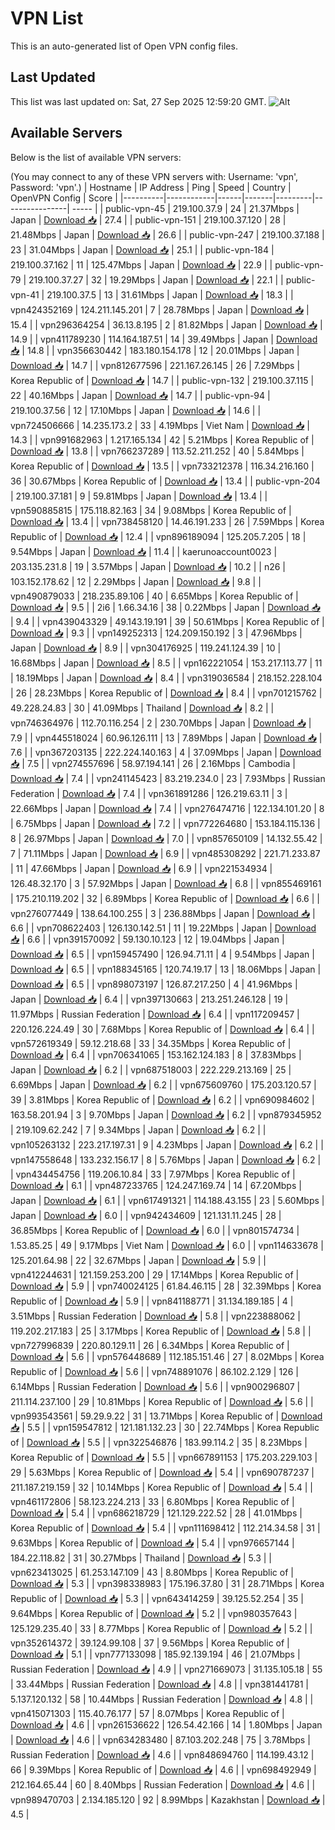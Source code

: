 # VPN List

This is an auto-generated list of Open VPN config files.

## Last Updated

This list was last updated on: Sat, 27 Sep 2025 12:59:20 GMT.
![Alt](https://repobeats.axiom.co/api/embed/186b98318ef1479477931607c1ad7d823f12451f.svg "Repobeats analytics image")

## Available Servers

Below is the list of available VPN servers:

(You may connect to any of these VPN servers with: Username: 'vpn', Password: 'vpn'.)
| Hostname | IP Address | Ping | Speed | Country | OpenVPN Config | Score |
|----------|------------|------|-------|---------|----------------| ----- |
| public-vpn-45 | 219.100.37.9 | 24 | 21.37Mbps | Japan | [Download 📥](./configs/server_0_JP.ovpn) | 27.4 |
| public-vpn-151 | 219.100.37.120 | 28 | 21.48Mbps | Japan | [Download 📥](./configs/server_1_JP.ovpn) | 26.6 |
| public-vpn-247 | 219.100.37.188 | 23 | 31.04Mbps | Japan | [Download 📥](./configs/server_2_JP.ovpn) | 25.1 |
| public-vpn-184 | 219.100.37.162 | 11 | 125.47Mbps | Japan | [Download 📥](./configs/server_3_JP.ovpn) | 22.9 |
| public-vpn-79 | 219.100.37.27 | 32 | 19.29Mbps | Japan | [Download 📥](./configs/server_4_JP.ovpn) | 22.1 |
| public-vpn-41 | 219.100.37.5 | 13 | 31.61Mbps | Japan | [Download 📥](./configs/server_5_JP.ovpn) | 18.3 |
| vpn424352169 | 124.211.145.201 | 7 | 28.78Mbps | Japan | [Download 📥](./configs/server_6_JP.ovpn) | 15.4 |
| vpn296364254 | 36.13.8.195 | 2 | 81.82Mbps | Japan | [Download 📥](./configs/server_7_JP.ovpn) | 14.9 |
| vpn411789230 | 114.164.187.51 | 14 | 39.49Mbps | Japan | [Download 📥](./configs/server_8_JP.ovpn) | 14.8 |
| vpn356630442 | 183.180.154.178 | 12 | 20.01Mbps | Japan | [Download 📥](./configs/server_9_JP.ovpn) | 14.7 |
| vpn812677596 | 221.167.26.145 | 26 | 7.29Mbps | Korea Republic of | [Download 📥](./configs/server_10_KR.ovpn) | 14.7 |
| public-vpn-132 | 219.100.37.115 | 22 | 40.16Mbps | Japan | [Download 📥](./configs/server_11_JP.ovpn) | 14.7 |
| public-vpn-94 | 219.100.37.56 | 12 | 17.10Mbps | Japan | [Download 📥](./configs/server_12_JP.ovpn) | 14.6 |
| vpn724506666 | 14.235.173.2 | 33 | 4.19Mbps | Viet Nam | [Download 📥](./configs/server_13_VN.ovpn) | 14.3 |
| vpn991682963 | 1.217.165.134 | 42 | 5.21Mbps | Korea Republic of | [Download 📥](./configs/server_14_KR.ovpn) | 13.8 |
| vpn766237289 | 113.52.211.252 | 40 | 5.84Mbps | Korea Republic of | [Download 📥](./configs/server_15_KR.ovpn) | 13.5 |
| vpn733212378 | 116.34.216.160 | 36 | 30.67Mbps | Korea Republic of | [Download 📥](./configs/server_16_KR.ovpn) | 13.4 |
| public-vpn-204 | 219.100.37.181 | 9 | 59.81Mbps | Japan | [Download 📥](./configs/server_17_JP.ovpn) | 13.4 |
| vpn590885815 | 175.118.82.163 | 34 | 9.08Mbps | Korea Republic of | [Download 📥](./configs/server_18_KR.ovpn) | 13.4 |
| vpn738458120 | 14.46.191.233 | 26 | 7.59Mbps | Korea Republic of | [Download 📥](./configs/server_19_KR.ovpn) | 12.4 |
| vpn896189094 | 125.205.7.205 | 18 | 9.54Mbps | Japan | [Download 📥](./configs/server_20_JP.ovpn) | 11.4 |
| kaerunoaccount0023 | 203.135.231.8 | 19 | 3.57Mbps | Japan | [Download 📥](./configs/server_21_JP.ovpn) | 10.2 |
| n26 | 103.152.178.62 | 12 | 2.29Mbps | Japan | [Download 📥](./configs/server_22_JP.ovpn) | 9.8 |
| vpn490879033 | 218.235.89.106 | 40 | 6.65Mbps | Korea Republic of | [Download 📥](./configs/server_23_KR.ovpn) | 9.5 |
| 2i6 | 1.66.34.16 | 38 | 0.22Mbps | Japan | [Download 📥](./configs/server_24_JP.ovpn) | 9.4 |
| vpn439043329 | 49.143.19.191 | 39 | 50.61Mbps | Korea Republic of | [Download 📥](./configs/server_25_KR.ovpn) | 9.3 |
| vpn149252313 | 124.209.150.192 | 3 | 47.96Mbps | Japan | [Download 📥](./configs/server_26_JP.ovpn) | 8.9 |
| vpn304176925 | 119.241.124.39 | 10 | 16.68Mbps | Japan | [Download 📥](./configs/server_27_JP.ovpn) | 8.5 |
| vpn162221054 | 153.217.113.77 | 11 | 18.19Mbps | Japan | [Download 📥](./configs/server_28_JP.ovpn) | 8.4 |
| vpn319036584 | 218.152.228.104 | 26 | 28.23Mbps | Korea Republic of | [Download 📥](./configs/server_29_KR.ovpn) | 8.4 |
| vpn701215762 | 49.228.24.83 | 30 | 41.09Mbps | Thailand | [Download 📥](./configs/server_30_TH.ovpn) | 8.2 |
| vpn746364976 | 112.70.116.254 | 2 | 230.70Mbps | Japan | [Download 📥](./configs/server_31_JP.ovpn) | 7.9 |
| vpn445518024 | 60.96.126.111 | 13 | 7.89Mbps | Japan | [Download 📥](./configs/server_32_JP.ovpn) | 7.6 |
| vpn367203135 | 222.224.140.163 | 4 | 37.09Mbps | Japan | [Download 📥](./configs/server_33_JP.ovpn) | 7.5 |
| vpn274557696 | 58.97.194.141 | 26 | 2.16Mbps | Cambodia | [Download 📥](./configs/server_34_KH.ovpn) | 7.4 |
| vpn241145423 | 83.219.234.0 | 23 | 7.93Mbps | Russian Federation | [Download 📥](./configs/server_35_RU.ovpn) | 7.4 |
| vpn361891286 | 126.219.63.11 | 3 | 22.66Mbps | Japan | [Download 📥](./configs/server_36_JP.ovpn) | 7.4 |
| vpn276474716 | 122.134.101.20 | 8 | 6.75Mbps | Japan | [Download 📥](./configs/server_37_JP.ovpn) | 7.2 |
| vpn772264680 | 153.184.115.136 | 8 | 26.97Mbps | Japan | [Download 📥](./configs/server_38_JP.ovpn) | 7.0 |
| vpn857650109 | 14.132.55.42 | 7 | 71.11Mbps | Japan | [Download 📥](./configs/server_39_JP.ovpn) | 6.9 |
| vpn485308292 | 221.71.233.87 | 11 | 47.66Mbps | Japan | [Download 📥](./configs/server_40_JP.ovpn) | 6.9 |
| vpn221534934 | 126.48.32.170 | 3 | 57.92Mbps | Japan | [Download 📥](./configs/server_41_JP.ovpn) | 6.8 |
| vpn855469161 | 175.210.119.202 | 32 | 6.89Mbps | Korea Republic of | [Download 📥](./configs/server_42_KR.ovpn) | 6.6 |
| vpn276077449 | 138.64.100.255 | 3 | 236.88Mbps | Japan | [Download 📥](./configs/server_43_JP.ovpn) | 6.6 |
| vpn708622403 | 126.130.142.51 | 11 | 19.22Mbps | Japan | [Download 📥](./configs/server_44_JP.ovpn) | 6.6 |
| vpn391570092 | 59.130.10.123 | 12 | 19.04Mbps | Japan | [Download 📥](./configs/server_45_JP.ovpn) | 6.5 |
| vpn159457490 | 126.94.71.11 | 4 | 9.54Mbps | Japan | [Download 📥](./configs/server_46_JP.ovpn) | 6.5 |
| vpn188345165 | 120.74.19.17 | 13 | 18.06Mbps | Japan | [Download 📥](./configs/server_47_JP.ovpn) | 6.5 |
| vpn898073197 | 126.87.217.250 | 4 | 41.96Mbps | Japan | [Download 📥](./configs/server_48_JP.ovpn) | 6.4 |
| vpn397130663 | 213.251.246.128 | 19 | 11.97Mbps | Russian Federation | [Download 📥](./configs/server_49_RU.ovpn) | 6.4 |
| vpn117209457 | 220.126.224.49 | 30 | 7.68Mbps | Korea Republic of | [Download 📥](./configs/server_50_KR.ovpn) | 6.4 |
| vpn572619349 | 59.12.218.68 | 33 | 34.35Mbps | Korea Republic of | [Download 📥](./configs/server_51_KR.ovpn) | 6.4 |
| vpn706341065 | 153.162.124.183 | 8 | 37.83Mbps | Japan | [Download 📥](./configs/server_52_JP.ovpn) | 6.2 |
| vpn687518003 | 222.229.213.169 | 25 | 6.69Mbps | Japan | [Download 📥](./configs/server_53_JP.ovpn) | 6.2 |
| vpn675609760 | 175.203.120.57 | 39 | 3.81Mbps | Korea Republic of | [Download 📥](./configs/server_54_KR.ovpn) | 6.2 |
| vpn690984602 | 163.58.201.94 | 3 | 9.70Mbps | Japan | [Download 📥](./configs/server_55_JP.ovpn) | 6.2 |
| vpn879345952 | 219.109.62.242 | 7 | 9.34Mbps | Japan | [Download 📥](./configs/server_56_JP.ovpn) | 6.2 |
| vpn105263132 | 223.217.197.31 | 9 | 4.23Mbps | Japan | [Download 📥](./configs/server_57_JP.ovpn) | 6.2 |
| vpn147558648 | 133.232.156.17 | 8 | 5.76Mbps | Japan | [Download 📥](./configs/server_58_JP.ovpn) | 6.2 |
| vpn434454756 | 119.206.10.84 | 33 | 7.97Mbps | Korea Republic of | [Download 📥](./configs/server_59_KR.ovpn) | 6.1 |
| vpn487233765 | 124.247.169.74 | 14 | 67.20Mbps | Japan | [Download 📥](./configs/server_60_JP.ovpn) | 6.1 |
| vpn617491321 | 114.188.43.155 | 23 | 5.60Mbps | Japan | [Download 📥](./configs/server_61_JP.ovpn) | 6.0 |
| vpn942434609 | 121.131.11.245 | 28 | 36.85Mbps | Korea Republic of | [Download 📥](./configs/server_62_KR.ovpn) | 6.0 |
| vpn801574734 | 1.53.85.25 | 49 | 9.17Mbps | Viet Nam | [Download 📥](./configs/server_63_VN.ovpn) | 6.0 |
| vpn114633678 | 125.201.64.98 | 22 | 32.67Mbps | Japan | [Download 📥](./configs/server_64_JP.ovpn) | 5.9 |
| vpn412244631 | 121.159.253.200 | 29 | 17.14Mbps | Korea Republic of | [Download 📥](./configs/server_65_KR.ovpn) | 5.9 |
| vpn740024125 | 61.84.46.115 | 28 | 32.39Mbps | Korea Republic of | [Download 📥](./configs/server_66_KR.ovpn) | 5.9 |
| vpn841188771 | 31.134.189.185 | 4 | 3.51Mbps | Russian Federation | [Download 📥](./configs/server_67_RU.ovpn) | 5.8 |
| vpn223888062 | 119.202.217.183 | 25 | 3.17Mbps | Korea Republic of | [Download 📥](./configs/server_68_KR.ovpn) | 5.8 |
| vpn727996839 | 220.80.129.11 | 26 | 6.34Mbps | Korea Republic of | [Download 📥](./configs/server_69_KR.ovpn) | 5.6 |
| vpn576448689 | 112.185.151.46 | 27 | 8.02Mbps | Korea Republic of | [Download 📥](./configs/server_70_KR.ovpn) | 5.6 |
| vpn748891076 | 86.102.2.129 | 126 | 6.14Mbps | Russian Federation | [Download 📥](./configs/server_71_RU.ovpn) | 5.6 |
| vpn900296807 | 211.114.237.100 | 29 | 10.81Mbps | Korea Republic of | [Download 📥](./configs/server_72_KR.ovpn) | 5.6 |
| vpn993543561 | 59.29.9.22 | 31 | 13.71Mbps | Korea Republic of | [Download 📥](./configs/server_73_KR.ovpn) | 5.5 |
| vpn159547812 | 121.181.132.23 | 30 | 22.74Mbps | Korea Republic of | [Download 📥](./configs/server_74_KR.ovpn) | 5.5 |
| vpn322546876 | 183.99.114.2 | 35 | 8.23Mbps | Korea Republic of | [Download 📥](./configs/server_75_KR.ovpn) | 5.5 |
| vpn667891153 | 175.203.229.103 | 29 | 5.63Mbps | Korea Republic of | [Download 📥](./configs/server_76_KR.ovpn) | 5.4 |
| vpn690787237 | 211.187.219.159 | 32 | 10.14Mbps | Korea Republic of | [Download 📥](./configs/server_77_KR.ovpn) | 5.4 |
| vpn461172806 | 58.123.224.213 | 33 | 6.80Mbps | Korea Republic of | [Download 📥](./configs/server_78_KR.ovpn) | 5.4 |
| vpn686218729 | 121.129.222.52 | 28 | 41.01Mbps | Korea Republic of | [Download 📥](./configs/server_79_KR.ovpn) | 5.4 |
| vpn111698412 | 112.214.34.58 | 31 | 9.63Mbps | Korea Republic of | [Download 📥](./configs/server_80_KR.ovpn) | 5.4 |
| vpn976657144 | 184.22.118.82 | 31 | 30.27Mbps | Thailand | [Download 📥](./configs/server_81_TH.ovpn) | 5.3 |
| vpn623413025 | 61.253.147.109 | 43 | 8.80Mbps | Korea Republic of | [Download 📥](./configs/server_82_KR.ovpn) | 5.3 |
| vpn398338983 | 175.196.37.80 | 31 | 28.71Mbps | Korea Republic of | [Download 📥](./configs/server_83_KR.ovpn) | 5.3 |
| vpn643414259 | 39.125.52.254 | 35 | 9.64Mbps | Korea Republic of | [Download 📥](./configs/server_84_KR.ovpn) | 5.2 |
| vpn980357643 | 125.129.235.40 | 33 | 8.77Mbps | Korea Republic of | [Download 📥](./configs/server_85_KR.ovpn) | 5.2 |
| vpn352614372 | 39.124.99.108 | 37 | 9.56Mbps | Korea Republic of | [Download 📥](./configs/server_86_KR.ovpn) | 5.1 |
| vpn777133098 | 185.92.139.194 | 46 | 21.07Mbps | Russian Federation | [Download 📥](./configs/server_87_RU.ovpn) | 4.9 |
| vpn271669073 | 31.135.105.18 | 55 | 33.44Mbps | Russian Federation | [Download 📥](./configs/server_88_RU.ovpn) | 4.8 |
| vpn381441781 | 5.137.120.132 | 58 | 10.44Mbps | Russian Federation | [Download 📥](./configs/server_89_RU.ovpn) | 4.8 |
| vpn415071303 | 115.40.76.177 | 57 | 8.07Mbps | Korea Republic of | [Download 📥](./configs/server_90_KR.ovpn) | 4.6 |
| vpn261536622 | 126.54.42.166 | 14 | 1.80Mbps | Japan | [Download 📥](./configs/server_91_JP.ovpn) | 4.6 |
| vpn634283480 | 87.103.202.248 | 75 | 3.78Mbps | Russian Federation | [Download 📥](./configs/server_92_RU.ovpn) | 4.6 |
| vpn848694760 | 114.199.43.12 | 66 | 9.39Mbps | Korea Republic of | [Download 📥](./configs/server_93_KR.ovpn) | 4.6 |
| vpn698492949 | 212.164.65.44 | 60 | 8.40Mbps | Russian Federation | [Download 📥](./configs/server_94_RU.ovpn) | 4.6 |
| vpn989470703 | 2.134.185.120 | 92 | 8.99Mbps | Kazakhstan | [Download 📥](./configs/server_95_KZ.ovpn) | 4.5 |
